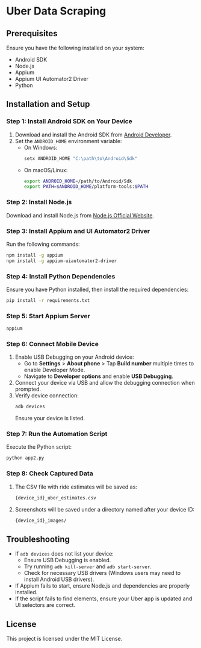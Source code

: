 # Uber Data Scraping

## Prerequisites

Ensure you have the following installed on your system:

- Android SDK
- Node.js
- Appium
- Appium UI Automator2 Driver
- Python

## Installation and Setup

### Step 1: Install Android SDK on Your Device

1. Download and install the Android SDK from [Android Developer](https://developer.android.com/studio).
2. Set the `ANDROID_HOME` environment variable:
   - On Windows:
     ```sh
     setx ANDROID_HOME "C:\path\to\Android\Sdk"
     ```
   - On macOS/Linux:
     ```sh
     export ANDROID_HOME=/path/to/Android/Sdk
     export PATH=$ANDROID_HOME/platform-tools:$PATH
     ```

### Step 2: Install Node.js

Download and install Node.js from [Node.js Official Website](https://nodejs.org/).

### Step 3: Install Appium and UI Automator2 Driver

Run the following commands:

```sh
npm install -g appium
npm install -g appium-uiautomator2-driver
```

### Step 4: Install Python Dependencies

Ensure you have Python installed, then install the required dependencies:

```sh
pip install -r requirements.txt
```

### Step 5: Start Appium Server

```sh
appium
```

### Step 6: Connect Mobile Device

1. Enable USB Debugging on your Android device:
   - Go to **Settings** > **About phone** > Tap **Build number** multiple times to enable Developer Mode.
   - Navigate to **Developer options** and enable **USB Debugging**.
2. Connect your device via USB and allow the debugging connection when prompted.
3. Verify device connection:
   ```sh
   adb devices
   ```
   Ensure your device is listed.

### Step 7: Run the Automation Script

Execute the Python script:

```sh
python app2.py
```

### Step 8: Check Captured Data

1. The CSV file with ride estimates will be saved as:
   ```sh
   {device_id}_uber_estimates.csv
   ```
2. Screenshots will be saved under a directory named after your device ID:
   ```sh
   {device_id}_images/
   ```

## Troubleshooting

- If `adb devices` does not list your device:
  - Ensure USB Debugging is enabled.
  - Try running `adb kill-server` and `adb start-server`.
  - Check for necessary USB drivers (Windows users may need to install Android USB drivers).
- If Appium fails to start, ensure Node.js and dependencies are properly installed.
- If the script fails to find elements, ensure your Uber app is updated and UI selectors are correct.

## License

This project is licensed under the MIT License.

